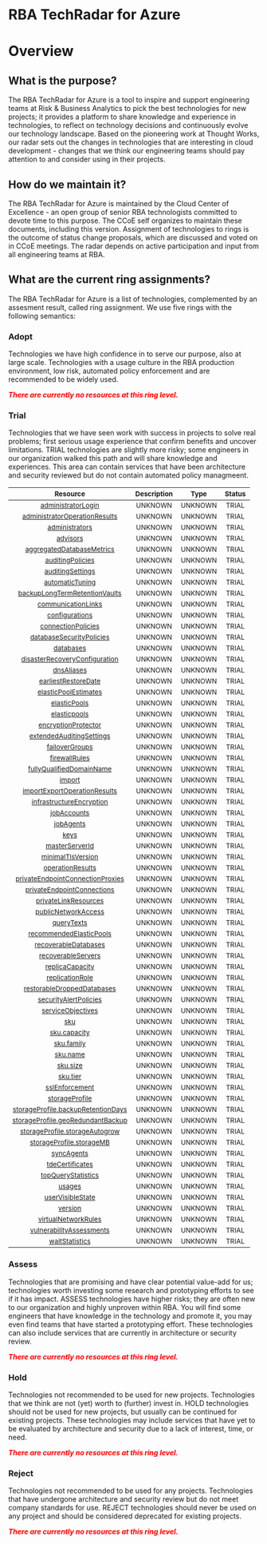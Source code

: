 
RBA TechRadar for Azure
=======================

# Overview

## What is the purpose?


The RBA TechRadar for Azure is a tool to inspire and support engineering teams at Risk & Business Analytics to pick the best technologies for new projects; it provides a platform to share knowledge and experience in technologies, to reflect on technology decisions and continuously evolve our technology landscape.  Based on the pioneering work at Thought Works, our radar sets out the changes in technologies that are interesting in cloud development - changes that we think our engineering teams should pay attention to and consider using in their projects.
## How do we maintain it?


The RBA TechRadar for Azure is maintained by the Cloud Center of Excellence - an open group of senior RBA technologists committed to devote time to this purpose.  The CCoE self organizes to maintain these documents, including this version.  Assignment of technologies to rings is the outcome of status change proposals, which are discussed and voted on in CCoE meetings.  The radar depends on active participation and input from all engineering teams at RBA.
## What are the current ring assignments?


The RBA TechRadar for Azure is a list of technologies, complemented by an assesment result, called ring assignment.  We use five rings with the following semantics:
### Adopt


Technologies we have high confidence in to serve our purpose, also at large scale.  Technologies with a usage culture in the RBA production environment, low risk, automated policy enforcement and are recommended to be widely used.  
  
***<font color="red"> There are currently no resources at this ring level. </font>***
### Trial


Technologies that we have seen work with success in projects to solve real problems;  first serious usage experience that confirm benefits and uncover limitations.  TRIAL technologies are slightly more risky; some engineers in our organization walked this path and will share knowledge and experiences.  This area can contain services that have been architecture and security reviewed but do not contain automated policy managmeent.  

|<sub>Resource</sub>|<sub>Description</sub>|<sub>Type</sub>|<sub>Status</sub>|
| :---: | :---: | :---: | :---: |
|<sub>[administratorLogin](https://github.com/openrba/python-azure-techradar/tree/master/Microsoft.DBforPostgreSQL/servers/administratorLogin)</sub>|<sub>UNKNOWN</sub>|<sub>UNKNOWN</sub>|<sub>TRIAL</sub>|
|<sub>[administratorOperationResults](https://github.com/openrba/python-azure-techradar/tree/master/Microsoft.DBforPostgreSQL/servers/administratorOperationResults)</sub>|<sub>UNKNOWN</sub>|<sub>UNKNOWN</sub>|<sub>TRIAL</sub>|
|<sub>[administrators](https://github.com/openrba/python-azure-techradar/tree/master/Microsoft.DBforPostgreSQL/servers/administrators)</sub>|<sub>UNKNOWN</sub>|<sub>UNKNOWN</sub>|<sub>TRIAL</sub>|
|<sub>[advisors](https://github.com/openrba/python-azure-techradar/tree/master/Microsoft.DBforPostgreSQL/servers/advisors)</sub>|<sub>UNKNOWN</sub>|<sub>UNKNOWN</sub>|<sub>TRIAL</sub>|
|<sub>[aggregatedDatabaseMetrics](https://github.com/openrba/python-azure-techradar/tree/master/Microsoft.DBforPostgreSQL/servers/aggregatedDatabaseMetrics)</sub>|<sub>UNKNOWN</sub>|<sub>UNKNOWN</sub>|<sub>TRIAL</sub>|
|<sub>[auditingPolicies](https://github.com/openrba/python-azure-techradar/tree/master/Microsoft.DBforPostgreSQL/servers/auditingPolicies)</sub>|<sub>UNKNOWN</sub>|<sub>UNKNOWN</sub>|<sub>TRIAL</sub>|
|<sub>[auditingSettings](https://github.com/openrba/python-azure-techradar/tree/master/Microsoft.DBforPostgreSQL/servers/auditingSettings)</sub>|<sub>UNKNOWN</sub>|<sub>UNKNOWN</sub>|<sub>TRIAL</sub>|
|<sub>[automaticTuning](https://github.com/openrba/python-azure-techradar/tree/master/Microsoft.DBforPostgreSQL/servers/automaticTuning)</sub>|<sub>UNKNOWN</sub>|<sub>UNKNOWN</sub>|<sub>TRIAL</sub>|
|<sub>[backupLongTermRetentionVaults](https://github.com/openrba/python-azure-techradar/tree/master/Microsoft.DBforPostgreSQL/servers/backupLongTermRetentionVaults)</sub>|<sub>UNKNOWN</sub>|<sub>UNKNOWN</sub>|<sub>TRIAL</sub>|
|<sub>[communicationLinks](https://github.com/openrba/python-azure-techradar/tree/master/Microsoft.DBforPostgreSQL/servers/communicationLinks)</sub>|<sub>UNKNOWN</sub>|<sub>UNKNOWN</sub>|<sub>TRIAL</sub>|
|<sub>[configurations](https://github.com/openrba/python-azure-techradar/tree/master/Microsoft.DBforPostgreSQL/servers/configurations)</sub>|<sub>UNKNOWN</sub>|<sub>UNKNOWN</sub>|<sub>TRIAL</sub>|
|<sub>[connectionPolicies](https://github.com/openrba/python-azure-techradar/tree/master/Microsoft.DBforPostgreSQL/servers/connectionPolicies)</sub>|<sub>UNKNOWN</sub>|<sub>UNKNOWN</sub>|<sub>TRIAL</sub>|
|<sub>[databaseSecurityPolicies](https://github.com/openrba/python-azure-techradar/tree/master/Microsoft.DBforPostgreSQL/servers/databaseSecurityPolicies)</sub>|<sub>UNKNOWN</sub>|<sub>UNKNOWN</sub>|<sub>TRIAL</sub>|
|<sub>[databases](https://github.com/openrba/python-azure-techradar/tree/master/Microsoft.DBforPostgreSQL/servers/databases)</sub>|<sub>UNKNOWN</sub>|<sub>UNKNOWN</sub>|<sub>TRIAL</sub>|
|<sub>[disasterRecoveryConfiguration](https://github.com/openrba/python-azure-techradar/tree/master/Microsoft.DBforPostgreSQL/servers/disasterRecoveryConfiguration)</sub>|<sub>UNKNOWN</sub>|<sub>UNKNOWN</sub>|<sub>TRIAL</sub>|
|<sub>[dnsAliases](https://github.com/openrba/python-azure-techradar/tree/master/Microsoft.DBforPostgreSQL/servers/dnsAliases)</sub>|<sub>UNKNOWN</sub>|<sub>UNKNOWN</sub>|<sub>TRIAL</sub>|
|<sub>[earliestRestoreDate](https://github.com/openrba/python-azure-techradar/tree/master/Microsoft.DBforPostgreSQL/servers/earliestRestoreDate)</sub>|<sub>UNKNOWN</sub>|<sub>UNKNOWN</sub>|<sub>TRIAL</sub>|
|<sub>[elasticPoolEstimates](https://github.com/openrba/python-azure-techradar/tree/master/Microsoft.DBforPostgreSQL/servers/elasticPoolEstimates)</sub>|<sub>UNKNOWN</sub>|<sub>UNKNOWN</sub>|<sub>TRIAL</sub>|
|<sub>[elasticPools](https://github.com/openrba/python-azure-techradar/tree/master/Microsoft.DBforPostgreSQL/servers/elasticPools)</sub>|<sub>UNKNOWN</sub>|<sub>UNKNOWN</sub>|<sub>TRIAL</sub>|
|<sub>[elasticpools](https://github.com/openrba/python-azure-techradar/tree/master/Microsoft.DBforPostgreSQL/servers/elasticpools)</sub>|<sub>UNKNOWN</sub>|<sub>UNKNOWN</sub>|<sub>TRIAL</sub>|
|<sub>[encryptionProtector](https://github.com/openrba/python-azure-techradar/tree/master/Microsoft.DBforPostgreSQL/servers/encryptionProtector)</sub>|<sub>UNKNOWN</sub>|<sub>UNKNOWN</sub>|<sub>TRIAL</sub>|
|<sub>[extendedAuditingSettings](https://github.com/openrba/python-azure-techradar/tree/master/Microsoft.DBforPostgreSQL/servers/extendedAuditingSettings)</sub>|<sub>UNKNOWN</sub>|<sub>UNKNOWN</sub>|<sub>TRIAL</sub>|
|<sub>[failoverGroups](https://github.com/openrba/python-azure-techradar/tree/master/Microsoft.DBforPostgreSQL/servers/failoverGroups)</sub>|<sub>UNKNOWN</sub>|<sub>UNKNOWN</sub>|<sub>TRIAL</sub>|
|<sub>[firewallRules](https://github.com/openrba/python-azure-techradar/tree/master/Microsoft.DBforPostgreSQL/servers/firewallRules)</sub>|<sub>UNKNOWN</sub>|<sub>UNKNOWN</sub>|<sub>TRIAL</sub>|
|<sub>[fullyQualifiedDomainName](https://github.com/openrba/python-azure-techradar/tree/master/Microsoft.DBforPostgreSQL/servers/fullyQualifiedDomainName)</sub>|<sub>UNKNOWN</sub>|<sub>UNKNOWN</sub>|<sub>TRIAL</sub>|
|<sub>[import](https://github.com/openrba/python-azure-techradar/tree/master/Microsoft.DBforPostgreSQL/servers/import)</sub>|<sub>UNKNOWN</sub>|<sub>UNKNOWN</sub>|<sub>TRIAL</sub>|
|<sub>[importExportOperationResults](https://github.com/openrba/python-azure-techradar/tree/master/Microsoft.DBforPostgreSQL/servers/importExportOperationResults)</sub>|<sub>UNKNOWN</sub>|<sub>UNKNOWN</sub>|<sub>TRIAL</sub>|
|<sub>[infrastructureEncryption](https://github.com/openrba/python-azure-techradar/tree/master/Microsoft.DBforPostgreSQL/servers/infrastructureEncryption)</sub>|<sub>UNKNOWN</sub>|<sub>UNKNOWN</sub>|<sub>TRIAL</sub>|
|<sub>[jobAccounts](https://github.com/openrba/python-azure-techradar/tree/master/Microsoft.DBforPostgreSQL/servers/jobAccounts)</sub>|<sub>UNKNOWN</sub>|<sub>UNKNOWN</sub>|<sub>TRIAL</sub>|
|<sub>[jobAgents](https://github.com/openrba/python-azure-techradar/tree/master/Microsoft.DBforPostgreSQL/servers/jobAgents)</sub>|<sub>UNKNOWN</sub>|<sub>UNKNOWN</sub>|<sub>TRIAL</sub>|
|<sub>[keys](https://github.com/openrba/python-azure-techradar/tree/master/Microsoft.DBforPostgreSQL/servers/keys)</sub>|<sub>UNKNOWN</sub>|<sub>UNKNOWN</sub>|<sub>TRIAL</sub>|
|<sub>[masterServerId](https://github.com/openrba/python-azure-techradar/tree/master/Microsoft.DBforPostgreSQL/servers/masterServerId)</sub>|<sub>UNKNOWN</sub>|<sub>UNKNOWN</sub>|<sub>TRIAL</sub>|
|<sub>[minimalTlsVersion](https://github.com/openrba/python-azure-techradar/tree/master/Microsoft.DBforPostgreSQL/servers/minimalTlsVersion)</sub>|<sub>UNKNOWN</sub>|<sub>UNKNOWN</sub>|<sub>TRIAL</sub>|
|<sub>[operationResults](https://github.com/openrba/python-azure-techradar/tree/master/Microsoft.DBforPostgreSQL/servers/operationResults)</sub>|<sub>UNKNOWN</sub>|<sub>UNKNOWN</sub>|<sub>TRIAL</sub>|
|<sub>[privateEndpointConnectionProxies](https://github.com/openrba/python-azure-techradar/tree/master/Microsoft.DBforPostgreSQL/servers/privateEndpointConnectionProxies)</sub>|<sub>UNKNOWN</sub>|<sub>UNKNOWN</sub>|<sub>TRIAL</sub>|
|<sub>[privateEndpointConnections](https://github.com/openrba/python-azure-techradar/tree/master/Microsoft.DBforPostgreSQL/servers/privateEndpointConnections)</sub>|<sub>UNKNOWN</sub>|<sub>UNKNOWN</sub>|<sub>TRIAL</sub>|
|<sub>[privateLinkResources](https://github.com/openrba/python-azure-techradar/tree/master/Microsoft.DBforPostgreSQL/servers/privateLinkResources)</sub>|<sub>UNKNOWN</sub>|<sub>UNKNOWN</sub>|<sub>TRIAL</sub>|
|<sub>[publicNetworkAccess](https://github.com/openrba/python-azure-techradar/tree/master/Microsoft.DBforPostgreSQL/servers/publicNetworkAccess)</sub>|<sub>UNKNOWN</sub>|<sub>UNKNOWN</sub>|<sub>TRIAL</sub>|
|<sub>[queryTexts](https://github.com/openrba/python-azure-techradar/tree/master/Microsoft.DBforPostgreSQL/servers/queryTexts)</sub>|<sub>UNKNOWN</sub>|<sub>UNKNOWN</sub>|<sub>TRIAL</sub>|
|<sub>[recommendedElasticPools](https://github.com/openrba/python-azure-techradar/tree/master/Microsoft.DBforPostgreSQL/servers/recommendedElasticPools)</sub>|<sub>UNKNOWN</sub>|<sub>UNKNOWN</sub>|<sub>TRIAL</sub>|
|<sub>[recoverableDatabases](https://github.com/openrba/python-azure-techradar/tree/master/Microsoft.DBforPostgreSQL/servers/recoverableDatabases)</sub>|<sub>UNKNOWN</sub>|<sub>UNKNOWN</sub>|<sub>TRIAL</sub>|
|<sub>[recoverableServers](https://github.com/openrba/python-azure-techradar/tree/master/Microsoft.DBforPostgreSQL/servers/recoverableServers)</sub>|<sub>UNKNOWN</sub>|<sub>UNKNOWN</sub>|<sub>TRIAL</sub>|
|<sub>[replicaCapacity](https://github.com/openrba/python-azure-techradar/tree/master/Microsoft.DBforPostgreSQL/servers/replicaCapacity)</sub>|<sub>UNKNOWN</sub>|<sub>UNKNOWN</sub>|<sub>TRIAL</sub>|
|<sub>[replicationRole](https://github.com/openrba/python-azure-techradar/tree/master/Microsoft.DBforPostgreSQL/servers/replicationRole)</sub>|<sub>UNKNOWN</sub>|<sub>UNKNOWN</sub>|<sub>TRIAL</sub>|
|<sub>[restorableDroppedDatabases](https://github.com/openrba/python-azure-techradar/tree/master/Microsoft.DBforPostgreSQL/servers/restorableDroppedDatabases)</sub>|<sub>UNKNOWN</sub>|<sub>UNKNOWN</sub>|<sub>TRIAL</sub>|
|<sub>[securityAlertPolicies](https://github.com/openrba/python-azure-techradar/tree/master/Microsoft.DBforPostgreSQL/servers/securityAlertPolicies)</sub>|<sub>UNKNOWN</sub>|<sub>UNKNOWN</sub>|<sub>TRIAL</sub>|
|<sub>[serviceObjectives](https://github.com/openrba/python-azure-techradar/tree/master/Microsoft.DBforPostgreSQL/servers/serviceObjectives)</sub>|<sub>UNKNOWN</sub>|<sub>UNKNOWN</sub>|<sub>TRIAL</sub>|
|<sub>[sku](https://github.com/openrba/python-azure-techradar/tree/master/Microsoft.DBforPostgreSQL/servers/sku)</sub>|<sub>UNKNOWN</sub>|<sub>UNKNOWN</sub>|<sub>TRIAL</sub>|
|<sub>[sku.capacity](https://github.com/openrba/python-azure-techradar/tree/master/Microsoft.DBforPostgreSQL/servers/sku.capacity)</sub>|<sub>UNKNOWN</sub>|<sub>UNKNOWN</sub>|<sub>TRIAL</sub>|
|<sub>[sku.family](https://github.com/openrba/python-azure-techradar/tree/master/Microsoft.DBforPostgreSQL/servers/sku.family)</sub>|<sub>UNKNOWN</sub>|<sub>UNKNOWN</sub>|<sub>TRIAL</sub>|
|<sub>[sku.name](https://github.com/openrba/python-azure-techradar/tree/master/Microsoft.DBforPostgreSQL/servers/sku.name)</sub>|<sub>UNKNOWN</sub>|<sub>UNKNOWN</sub>|<sub>TRIAL</sub>|
|<sub>[sku.size](https://github.com/openrba/python-azure-techradar/tree/master/Microsoft.DBforPostgreSQL/servers/sku.size)</sub>|<sub>UNKNOWN</sub>|<sub>UNKNOWN</sub>|<sub>TRIAL</sub>|
|<sub>[sku.tier](https://github.com/openrba/python-azure-techradar/tree/master/Microsoft.DBforPostgreSQL/servers/sku.tier)</sub>|<sub>UNKNOWN</sub>|<sub>UNKNOWN</sub>|<sub>TRIAL</sub>|
|<sub>[sslEnforcement](https://github.com/openrba/python-azure-techradar/tree/master/Microsoft.DBforPostgreSQL/servers/sslEnforcement)</sub>|<sub>UNKNOWN</sub>|<sub>UNKNOWN</sub>|<sub>TRIAL</sub>|
|<sub>[storageProfile](https://github.com/openrba/python-azure-techradar/tree/master/Microsoft.DBforPostgreSQL/servers/storageProfile)</sub>|<sub>UNKNOWN</sub>|<sub>UNKNOWN</sub>|<sub>TRIAL</sub>|
|<sub>[storageProfile.backupRetentionDays](https://github.com/openrba/python-azure-techradar/tree/master/Microsoft.DBforPostgreSQL/servers/storageProfile.backupRetentionDays)</sub>|<sub>UNKNOWN</sub>|<sub>UNKNOWN</sub>|<sub>TRIAL</sub>|
|<sub>[storageProfile.geoRedundantBackup](https://github.com/openrba/python-azure-techradar/tree/master/Microsoft.DBforPostgreSQL/servers/storageProfile.geoRedundantBackup)</sub>|<sub>UNKNOWN</sub>|<sub>UNKNOWN</sub>|<sub>TRIAL</sub>|
|<sub>[storageProfile.storageAutogrow](https://github.com/openrba/python-azure-techradar/tree/master/Microsoft.DBforPostgreSQL/servers/storageProfile.storageAutogrow)</sub>|<sub>UNKNOWN</sub>|<sub>UNKNOWN</sub>|<sub>TRIAL</sub>|
|<sub>[storageProfile.storageMB](https://github.com/openrba/python-azure-techradar/tree/master/Microsoft.DBforPostgreSQL/servers/storageProfile.storageMB)</sub>|<sub>UNKNOWN</sub>|<sub>UNKNOWN</sub>|<sub>TRIAL</sub>|
|<sub>[syncAgents](https://github.com/openrba/python-azure-techradar/tree/master/Microsoft.DBforPostgreSQL/servers/syncAgents)</sub>|<sub>UNKNOWN</sub>|<sub>UNKNOWN</sub>|<sub>TRIAL</sub>|
|<sub>[tdeCertificates](https://github.com/openrba/python-azure-techradar/tree/master/Microsoft.DBforPostgreSQL/servers/tdeCertificates)</sub>|<sub>UNKNOWN</sub>|<sub>UNKNOWN</sub>|<sub>TRIAL</sub>|
|<sub>[topQueryStatistics](https://github.com/openrba/python-azure-techradar/tree/master/Microsoft.DBforPostgreSQL/servers/topQueryStatistics)</sub>|<sub>UNKNOWN</sub>|<sub>UNKNOWN</sub>|<sub>TRIAL</sub>|
|<sub>[usages](https://github.com/openrba/python-azure-techradar/tree/master/Microsoft.DBforPostgreSQL/servers/usages)</sub>|<sub>UNKNOWN</sub>|<sub>UNKNOWN</sub>|<sub>TRIAL</sub>|
|<sub>[userVisibleState](https://github.com/openrba/python-azure-techradar/tree/master/Microsoft.DBforPostgreSQL/servers/userVisibleState)</sub>|<sub>UNKNOWN</sub>|<sub>UNKNOWN</sub>|<sub>TRIAL</sub>|
|<sub>[version](https://github.com/openrba/python-azure-techradar/tree/master/Microsoft.DBforPostgreSQL/servers/version)</sub>|<sub>UNKNOWN</sub>|<sub>UNKNOWN</sub>|<sub>TRIAL</sub>|
|<sub>[virtualNetworkRules](https://github.com/openrba/python-azure-techradar/tree/master/Microsoft.DBforPostgreSQL/servers/virtualNetworkRules)</sub>|<sub>UNKNOWN</sub>|<sub>UNKNOWN</sub>|<sub>TRIAL</sub>|
|<sub>[vulnerabilityAssessments](https://github.com/openrba/python-azure-techradar/tree/master/Microsoft.DBforPostgreSQL/servers/vulnerabilityAssessments)</sub>|<sub>UNKNOWN</sub>|<sub>UNKNOWN</sub>|<sub>TRIAL</sub>|
|<sub>[waitStatistics](https://github.com/openrba/python-azure-techradar/tree/master/Microsoft.DBforPostgreSQL/servers/waitStatistics)</sub>|<sub>UNKNOWN</sub>|<sub>UNKNOWN</sub>|<sub>TRIAL</sub>|

### Assess


Technologies that are promising and have clear potential value-add for us; technologies worth investing some research and prototyping efforts to see if it has impact.  ASSESS technologies have higher risks;  they are often new to our organization and highly unproven within RBA.  You will find some engineers that have knowledge in the technology and promote it, you may even find teams that have started a prototyping effort.  These technologies can also include services that are currently in architecture or security review.  
  
***<font color="red"> There are currently no resources at this ring level. </font>***
### Hold


Technologies not recommended to be used for new projects. Technologies that we think are not (yet) worth to (further) invest in.  HOLD technologies should not be used for new projects, but usually can be continued for existing projects.  These technologies may include services that have yet to be evaluated by architecture and security due to a lack of interest, time, or need.  
  
***<font color="red"> There are currently no resources at this ring level. </font>***
### Reject


Technologies not recommended to be used for any projects. Technologies that have undergone architecture and security review but do not meet company standards for use.  REJECT technologies should never be used on any project and should be considered deprecated for existing projects.  
  
***<font color="red"> There are currently no resources at this ring level. </font>***